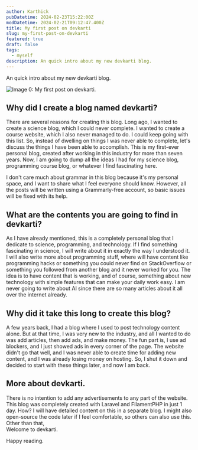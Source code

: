 ```yaml
---
author: Karthick
pubDatetime: 2024-02-23T15:22:00Z
modDatetime: 2024-02-21T09:12:47.400Z
title: My first post on devkarti
slug: my-first-post-on-devkarti
featured: true
draft: false
tags:
  - myself
description: An quick intro about my new devkarti blog.
---
```


An quick intro about my new devkarti blog.

![Image 0: My first post on devkarti.](/posts/myfirstpost.webp)

## Why did I create a blog named devkarti?

There are several reasons for creating this blog. Long ago, I wanted to create a science blog, which I could never complete. I wanted to create a course website, which I also never managed to do. I could keep going with this list. So, instead of dwelling on things I was never able to complete, let's discuss the things I have been able to accomplish. This is my first-ever personal blog, created after working in this industry for more than seven years. Now, I am going to dump all the ideas I had for my science blog, programming course blog, or whatever I find fascinating here.

I don't care much about grammar in this blog because it's my personal space, and I want to share what I feel everyone should know. However, all the posts will be written using a Grammarly-free account, so basic issues will be fixed with its help.

## What are the contents you are going to find in devkarti?

As I have already mentioned, this is a completely personal blog that I dedicate to science, programming, and technology. If I find something fascinating in science, I will write about it in exactly the way I understood it. I will also write more about programming stuff, where will have content like programming hacks or something you could never find on StackOverflow or something you followed from another blog and it never worked for you. The idea is to have content that is working, and of course, something about new technology with simple features that can make your daily work easy. I am never going to write about AI since there are so many articles about it all over the internet already.

## Why did it take this long to create this blog?

A few years back, I had a blog where I used to post technology content alone. But at that time, I was very new to the industry, and all I wanted to do was add articles, then add ads, and make money. The fun part is, I use ad blockers, and I just showed ads in every corner of the page. The website didn't go that well, and I was never able to create time for adding new content, and I was already losing money on hosting. So, I shut it down and decided to start with these things later, and now I am back.

## More about devkarti.

There is no intention to add any advertisements to any part of the website. This blog was completely created with Laravel and FilamentPHP in just 1 day. How? I will have detailed content on this in a separate blog. I might also open-source the code later if I feel comfortable, so others can also use this. Other than that,  
Welcome to devkarti.

Happy reading.
